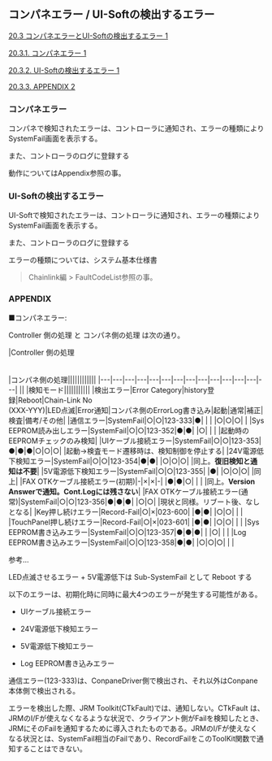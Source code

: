 ## コンパネエラー / UI-Softの検出するエラー

[20.3 コンパネエラーとUI-Softの検出するエラー
1](#コンパネエラー-ui-softの検出するエラー)

[20.3.1. コンパネエラー 1](#コンパネエラー)

[20.3.2. UI-Softの検出するエラー
1](#ui-softの検出するエラー)

[20.3.3. APPENDIX 2](#appendix)

### コンパネエラー

コンパネで検知されたエラーは、コントローラに通知され、エラーの種類によりSystemFail画面を表示する。

また、コントローラのログに登録する

動作についてはAppendix参照の事。

### UI-Softの検出するエラー

UI-Softで検知されたエラーは、コントローラに通知され、エラーの種類によりSystemFail画面を表示する。

また、コントローラのログに登録する

エラーの種類については、システム基本仕様書
> Chainlink編 > FaultCodeList参照の事。

###  APPENDIX

■コンパネエラー:

Controller 側の処理 と コンパネ側の処理 は次の通り。

|Controller 側の処理<br/>  <br/>  <br/>|コンパネ側の処理||||||||||||
|---|---|---|---|---|---|---|---|---|---|---|---|---|---|
|| |検知モード|||||||||||
|検出エラー|Error Category|history登録|Reboot|Chain-Link No<br />(XXX-YYY)|LED点滅|Error通知|コンパネ側のErrorLog書き込み|起動|通常|補正|検査|備考/その他|
|通信エラー|SystemFail|○|○|123-333|●| | | |○|○|○| |
|Sys EEPROM読み出しエラー|SystemFail|○|○|123-352|●|●| |○| | | |起動時のEEPROMチェックのみ検知|
|UIケーブル接続エラー|SystemFail|○|○|123-353|●|●|●|○|○|○| |起動→検査モード遷移時は、検知制御を停止する|
|24V電源低下検知エラー|SystemFail|○|○|123-354|●|●| |○|○|○| |同上。**復旧検知と通知は不要**|
|5V電源低下検知エラー|SystemFail|○|○|123-355| |●| |○|○|○| |同上|
|FAX OTKケーブル接続エラー(初期)|-|×|×|-| |●|●|○| | | |同上。**Version Answerで通知。Cont.Logには残さない**|
|FAX OTKケーブル接続エラー(通常)|SystemFail|○|○|123-356|●|●|●| |○|○| |現状と同様。リブート後、なしとなる|
|Key押し続けエラー|Record-Fail|○|×|023-600| |●|●| |○|○| | |
|TouchPanel押し続けエラー|Record-Fail|○|×|023-601| |●|●| |○|○| | |
|Sys EEPROM書き込みエラー|SystemFail|○|○|123-357|●|●|●| | |○| | |
|Log EEPROM書き込みエラー|SystemFail|○|○|123-358|●|●| |○|○|○| | |


参考…

LED点滅させるエラー + 5V電源低下は Sub-SystemFail として Reboot する

以下のエラーは、初期化時に同時に最大4つのエラーが発生する可能性がある。

-   UIケーブル接続エラー

-   24V電源低下検知エラー

-   5V電源低下検知エラー

-   Log EEPROM書き込みエラー

通信エラー(123-333)は、ConpaneDriver側で検出され、それ以外はConpane本体側で検出される。

エラーを検出した際、JRM Toolkit(CTkFault)では、通知しない。CTkFault
は、JRMのI/Fが使えなくなるような状況で、クライアント側がFailを検知したとき、JRMにそのFailを通知するために導入されたものである。JRMのI/Fが使えなくなる状況とは、SystemFail相当のFailであり、RecordFailをこのToolKit関数で通知することはできない。